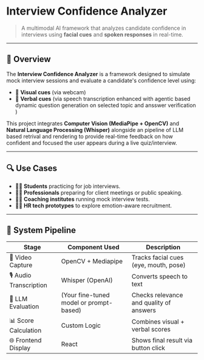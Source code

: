 # Interview Confidence Analyzer

> A multimodal AI framework that analyzes candidate confidence in interviews using **facial cues** and **spoken responses** in real-time.

---

## 📌 Overview

The **Interview Confidence Analyzer** is a framework designed to simulate mock interview sessions and evaluate a candidate's confidence level using:

- 🎥 **Visual cues** (via webcam)
- 🎤 **Verbal cues** (via speech transcription enhanced with agentic based dynamic question generation on selected topic and ansswer verification )

This project integrates **Computer Vision (MediaPipe + OpenCV)** and **Natural Language Processing (Whisper)** alongside an pipeline of LLM based retrival and rendering to provide real-time feedback on how confident and focused the user appears during a live quiz/interview.

---

## 🔍 Use Cases

- 🧑‍🎓 **Students** practicing for job interviews.
- 🧑‍💼 **Professionals** preparing for client meetings or public speaking.
- 🧑‍🏫 **Coaching institutes** running mock interview tests.
- 🧑‍💼 **HR tech prototypes** to explore emotion-aware recruitment.

---

## 🧬 System Pipeline

| Stage                   | Component Used                          | Description                             |
| ----------------------- | --------------------------------------- | --------------------------------------- |
| 🎥 Video Capture        | OpenCV + Mediapipe                      | Tracks facial cues (eye, mouth, pose)   |
| 🎙️ Audio Transcription | Whisper (OpenAI)                        | Converts speech to text                 |
| 🧠 LLM Evaluation       | (Your fine-tuned model or prompt-based) | Checks relevance and quality of answers |
| 📊 Score Calculation    | Custom Logic                            | Combines visual + verbal scores         |
| 🌐 Frontend Display     | React                                   | Shows final result via button click     |


